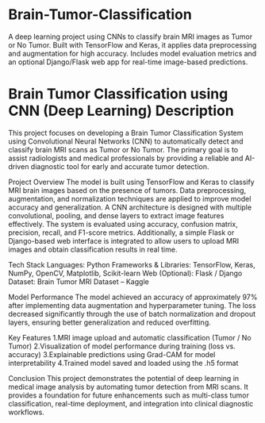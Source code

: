 # Brain-Tumor-Classification
A deep learning project using CNNs to classify brain MRI images as Tumor or No Tumor. Built with TensorFlow and Keras, it applies data preprocessing and augmentation for high accuracy. Includes model evaluation metrics and an optional Django/Flask web app for real-time image-based predictions.

# Brain Tumor Classification using CNN (Deep Learning) Description
This project focuses on developing a Brain Tumor Classification System using Convolutional Neural Networks (CNN) to automatically detect and classify brain MRI scans as Tumor or No Tumor. The primary goal is to assist radiologists and medical professionals by providing a reliable and AI-driven diagnostic tool for early and accurate tumor detection.

Project Overview
The model is built using TensorFlow and Keras to classify MRI brain images based on the presence of tumors. Data preprocessing, augmentation, and normalization techniques are applied to improve model accuracy and generalization. A CNN architecture is designed with multiple convolutional, pooling, and dense layers to extract image features effectively. The system is evaluated using accuracy, confusion matrix, precision, recall, and F1-score metrics.
Additionally, a simple Flask or Django-based web interface is integrated to allow users to upload MRI images and obtain classification results in real time.

Tech Stack
Languages: Python
Frameworks & Libraries: TensorFlow, Keras, NumPy, OpenCV, Matplotlib, Scikit-learn
Web (Optional): Flask / Django
Dataset: Brain Tumor MRI Dataset – Kaggle

Model Performance
The model achieved an accuracy of approximately 97% after implementing data augmentation and hyperparameter tuning. The loss decreased significantly through the use of batch normalization and dropout layers, ensuring better generalization and reduced overfitting.

Key Features
1.MRI image upload and automatic classification (Tumor / No Tumor)
2.Visualization of model performance during training (loss vs. accuracy)
3.Explainable predictions using Grad-CAM for model interpretability
4.Trained model saved and loaded using the .h5 format

Conclusion
This project demonstrates the potential of deep learning in medical image analysis by automating tumor detection from MRI scans. It provides a foundation for future enhancements such as multi-class tumor classification, real-time deployment, and integration into clinical diagnostic workflows.

